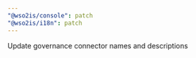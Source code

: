 ```yaml
---
"@wso2is/console": patch
"@wso2is/i18n": patch
---
```


Update governance connector names and descriptions
